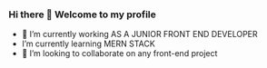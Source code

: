 ### Hi there 👋  Welcome to my profile ###



- 🔭 I’m currently working AS A JUNIOR FRONT END DEVELOPER
- I’m currently learning MERN STACK
- 👯 I’m looking to collaborate on any front-end project

